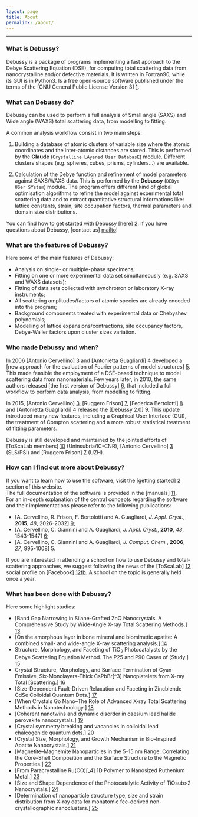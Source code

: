```yaml
---
layout: page
title: About
permalink: /about/
---
```


---

### What is Debussy?
Debussy is a package of programs implementing a fast approach to the Debye Scattering Equation (DSE), for computing total scattering data from nanocrystalline and/or defective materials. It is written in Fortran90, while its GUI is in Python3. Is a free open-source software published under the terms of the [GNU General Public License Version 3] [1].

[1]: <https://www.gnu.org/licenses/gpl-3.0.txt> "gpl-3.0"


### What can Debussy do?
Debussy can be used to perform a full analysis of Small angle (SAXS) and Wide angle (WAXS) total scattering data, from modelling to fitting.

A common analysis workflow consist in two main steps:
1. Building a database of atomic clusters of variable size where the atomic coordinates and the inter-atomic distances are stored. This is performed by the **Claude** (`Crystalline LAyered User DatabasE`) module. Different clusters shapes (e.g. spheres, cubes, prisms, cylinders...) are available.

2. Calculation of the Debye function and refinement of model parameters against SAXS/WAXS data. This is performed by the **Debussy** (`DEBye USer SYstem`) module. The program offers different kind of global optimisation algorithms to refine the model against experimental total scattering data and to extract quantitative structural informations like: lattice constants, strain, site occupation factors, thermal parameters and domain size distributions.<br>

You can find how to get started with Debussy [here] [2]. If you have questions about Debussy, [contact us] [mailto]!

[2]: <https://debyeusersystem.github.io/getting-started/> "Getting Started"
[mailto]: <mailto:federica.bertolotti@uninsubria.it;antonietta.guagliardi@ic.cnr.it;ruggero.frison@protonmail.ch;antonio.cervellino@psi.ch>


### What are the features of Debussy?
Here some of the main features of Debussy:
- Analysis on single- or multiple-phase specimens;
- Fitting on one or more experimental data set simultaneously (e.g. SAXS and WAXS datasets);
- Fitting of data sets collected with synchrotron or laboratory X-ray instruments;
- All scattering amplitudes/factors of atomic species are already encoded into the program;
- Background components treated with experimental data or Chebyshev polynomials;
- Modelling of lattice expansions/contractions, site occupancy factors, Debye-Waller factors upon cluster sizes variation.


### Who made Debussy and when?
In 2006 [Antonio Cervellino] [3] and [Antonietta Guagliardi] [4] developed a [new approach for the evaluation of Fourier patterns of model structures] [5]. This made feasible the employment of a DSE-based technique to model scattering data from nanomaterials. Few years later, in 2010, the same authors released [the first version of Debussy] [6], that included a full workflow to perform data analysis, from modelling to fitting. <br>

In 2015, [Antonio Cervellino] [3], [Ruggero Frison] [7], [Federica Bertolotti] [8] and [Antonietta Guagliardi] [4] released the [Debussy 2.0] [9]. This update introduced many new features, including a Graphical User Interface (GUI), the treatment of Compton scattering and a more robust statistical treatment of fitting parameters. <br>

Debussy is still developed and maintained by the jointed efforts of [ToScaLab members] [10] (Uninsubria/IC-CNR), [Antonio Cervellino] [3] (SLS/PSI) and [Ruggero Frison] [7] (UZH).

[3]: <https://www.psi.ch/en/lsc/people/antonio-cervellino> "Antonio Cervellino - PSI"
[4]: <http://toscalab.uninsubria.it/index.php/people> "Antonella Guagliardi - CNR"
[5]: <https://doi.org/10.1002/jcc.20407> "On the efficient evaluation of Fourier patterns for nanoparticles and clusters - J Comput Chem"
[6]: <https://doi.org/10.1107/S0021889810041889> "DEBUSSY - J Appl Cryst"
[7]: <https://www.physik.uzh.ch/groups/chang/people.php> "Ruggero Frisson - UZH"
[8]: <http://toscalab.uninsubria.it/index.php/people> "Fderica Bertolotti - University of Insubria"
[9]: <https://doi.org/10.1107/S1600576715020488> "DEBUSSY 2.0: the new release - J Appl Cryst"
[10]: <http://toscalab.uninsubria.it/index.php/people> "ToScaLab crew"


### How can I find out more about Debussy?
If you want to learn how to use the software, visit the [getting started] [2] section of this website. <br>
The full documentation of the software is provided in the [manuals] [11]. <br>
For an in-depth explanation of the central concepts regarding the software and their implementations please refer to the following publications:
- [A. Cervellino, R. Frison, F. Bertolotti and  A. Guagliardi, *J. Appl. Cryst.*, **2015**, *48*, 2026-2032] [9];
- [A. Cervellino, C. Giannini and  A. Guagliardi, *J. Appl. Cryst.*, **2010**, *43*, 1543-1547] [6];
- [A. Cervellino, C. Giannini and  A. Guagliardi, *J. Comput. Chem.*, **2006**, *27*, 995-1008] [5]. <br/>

If you are interested in attending a school on how to use Debussy and total-scattering approaches, we suggest following the news of the [ToScaLab] [12] social profile on [Facebook] [12fb]. A school on the topic is generally held once a year.

[11]: <https://sourceforge.net/projects/debussy/files/2.2/MANUALS.zip/download> "MANUALS.ZIP"
[12]: <http://toscalab.uninsubria.it/> "ToScaLab website"
[12fb]: <https://www.facebook.com/toscalabCO> "facebook page"


### What has been done with Debussy?
Here some highlight studies:
- [Band Gap Narrowing in Silane-Grafted ZnO Nanocrystals. A Comprehensive Study by Wide-Angle X-ray Total Scattering Methods.] [13]
- [On the amorphous layer in bone mineral and biomimetic apatite: A combined small- and wide-angle X-ray scattering analysis.] [14]
- Structure, Morphology, and Faceting of TiO<sub>2</sub> Photocatalysts by the Debye Scattering Equation Method. The P25 and P90 Cases of [Study.] [15]
- Crystal Structure, Morphology, and Surface Termination of Cyan-Emissive, Six-Monolayers-Thick CsPbBr[^3] Nanoplatelets from X-ray Total [Scattering.] [16]
- [Size-Dependent Fault-Driven Relaxation and Faceting in Zincblende CdSe Colloidal Quantum Dots.] [17]
- [When Crystals Go Nano–The Role of Advanced X‐ray Total Scattering Methods in Nanotechnology.] [18]
- [Coherent nanotwins and dynamic disorder in caesium lead halide perovskite nanocrystals.] [19]
- [Crystal symmetry breaking and vacancies in colloidal lead chalcogenide quantum dots.] [20]
- [Crystal Size, Morphology, and Growth Mechanism in Bio-Inspired Apatite Nanocrystals.] [21]
- [Magnetite–Maghemite Nanoparticles in the 5–15 nm Range: Correlating the Core–Shell Composition and the Surface Structure to the Magnetic Properties.] [22]
- [From Paracrystalline Ru(CO)[_4] 1D Polymer to Nanosized Ruthenium Metal.] [23]
- [Size and Shape Dependence of the Photocatalytic Activity of TiOsub>2</sub> Nanocrystals.] [24]
- [Determination of nanoparticle structure type, size and strain distribution from X-ray data for monatomic fcc-derived non-crystallographic nanoclusters.] [25]

[13]: <https://doi.org/10.1021/acs.jpcc.0c10502>
[14]: <https://doi.org/10.1016/j.actbio.2020.04.026>
[15]: <https://doi.org/10.3390/nano10040743>
[16]: <https://doi.org/10.1021/acsnano.9b07626>
[17]: <https://doi.org/10.1021/acsnano.8b07092>
[18]: <https://doi.org/10.1002/ejic.201800534>
[19]: <https://doi.org/10.1021/acsnano.7b00017>
[20]: <https://doi.org/10.1038/nmat4661>
[21]: <https://doi.org/10.1002/adfm.201302075>
[22]: <https://doi.org/10.1021/cm403360f>
[23]: <https://doi.org/10.1021/cg3004504>
[24]: <https://doi.org/10.1021/ja110225n>
[25]: <https://doi.org/10.1107/S0021889803013542>

